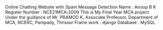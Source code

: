Online Chatting Website with Spam Message Detection
Name : Anoop B K
Register Number : NCE21MCA-2009
This is My Final Year MCA project Under the guidance of  Mr. PRAMOD K, Associate Professor, Department of MCA, NCERC, Pampady, Thrissur
Frame work : django
Database   : MySQL